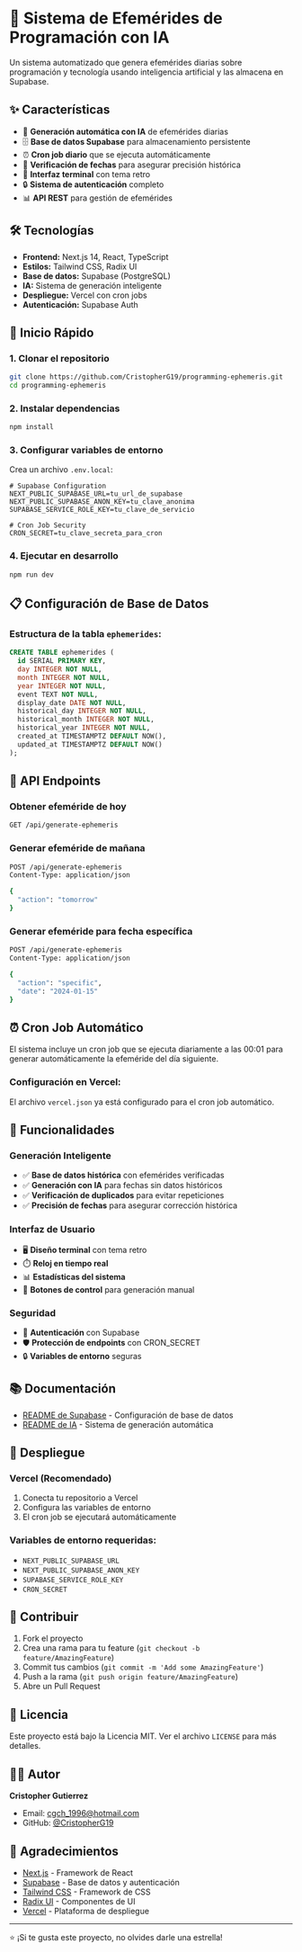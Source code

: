 # 🚀 Sistema de Efemérides de Programación con IA

Un sistema automatizado que genera efemérides diarias sobre programación y tecnología usando inteligencia artificial y las almacena en Supabase.

## ✨ Características

- 🤖 **Generación automática con IA** de efemérides diarias
- 🗄️ **Base de datos Supabase** para almacenamiento persistente
- ⏰ **Cron job diario** que se ejecuta automáticamente
- 📅 **Verificación de fechas** para asegurar precisión histórica
- 🎨 **Interfaz terminal** con tema retro
- 🔒 **Sistema de autenticación** completo
- 📊 **API REST** para gestión de efemérides

## 🛠️ Tecnologías

- **Frontend:** Next.js 14, React, TypeScript
- **Estilos:** Tailwind CSS, Radix UI
- **Base de datos:** Supabase (PostgreSQL)
- **IA:** Sistema de generación inteligente
- **Despliegue:** Vercel con cron jobs
- **Autenticación:** Supabase Auth

## 🚀 Inicio Rápido

### 1. Clonar el repositorio
```bash
git clone https://github.com/CristopherG19/programming-ephemeris.git
cd programming-ephemeris
```

### 2. Instalar dependencias
```bash
npm install
```

### 3. Configurar variables de entorno
Crea un archivo `.env.local`:
```env
# Supabase Configuration
NEXT_PUBLIC_SUPABASE_URL=tu_url_de_supabase
NEXT_PUBLIC_SUPABASE_ANON_KEY=tu_clave_anonima
SUPABASE_SERVICE_ROLE_KEY=tu_clave_de_servicio

# Cron Job Security
CRON_SECRET=tu_clave_secreta_para_cron
```

### 4. Ejecutar en desarrollo
```bash
npm run dev
```

## 📋 Configuración de Base de Datos

### Estructura de la tabla `ephemerides`:
```sql
CREATE TABLE ephemerides (
  id SERIAL PRIMARY KEY,
  day INTEGER NOT NULL,
  month INTEGER NOT NULL,
  year INTEGER NOT NULL,
  event TEXT NOT NULL,
  display_date DATE NOT NULL,
  historical_day INTEGER NOT NULL,
  historical_month INTEGER NOT NULL,
  historical_year INTEGER NOT NULL,
  created_at TIMESTAMPTZ DEFAULT NOW(),
  updated_at TIMESTAMPTZ DEFAULT NOW()
);
```

## 🔧 API Endpoints

### Obtener efeméride de hoy
```bash
GET /api/generate-ephemeris
```

### Generar efeméride de mañana
```bash
POST /api/generate-ephemeris
Content-Type: application/json

{
  "action": "tomorrow"
}
```

### Generar efeméride para fecha específica
```bash
POST /api/generate-ephemeris
Content-Type: application/json

{
  "action": "specific",
  "date": "2024-01-15"
}
```

## ⏰ Cron Job Automático

El sistema incluye un cron job que se ejecuta diariamente a las 00:01 para generar automáticamente la efeméride del día siguiente.

### Configuración en Vercel:
El archivo `vercel.json` ya está configurado para el cron job automático.

## 🎯 Funcionalidades

### Generación Inteligente
- ✅ **Base de datos histórica** con efemérides verificadas
- ✅ **Generación con IA** para fechas sin datos históricos
- ✅ **Verificación de duplicados** para evitar repeticiones
- ✅ **Precisión de fechas** para asegurar corrección histórica

### Interfaz de Usuario
- 🖥️ **Diseño terminal** con tema retro
- ⏱️ **Reloj en tiempo real**
- 📊 **Estadísticas del sistema**
- 🔄 **Botones de control** para generación manual

### Seguridad
- 🔐 **Autenticación** con Supabase
- 🛡️ **Protección de endpoints** con CRON_SECRET
- 🔒 **Variables de entorno** seguras

## 📚 Documentación

- [README de Supabase](README-SUPABASE.md) - Configuración de base de datos
- [README de IA](README-AI-EPHEMERIS.md) - Sistema de generación automática

## 🚀 Despliegue

### Vercel (Recomendado)
1. Conecta tu repositorio a Vercel
2. Configura las variables de entorno
3. El cron job se ejecutará automáticamente

### Variables de entorno requeridas:
- `NEXT_PUBLIC_SUPABASE_URL`
- `NEXT_PUBLIC_SUPABASE_ANON_KEY`
- `SUPABASE_SERVICE_ROLE_KEY`
- `CRON_SECRET`

## 🤝 Contribuir

1. Fork el proyecto
2. Crea una rama para tu feature (`git checkout -b feature/AmazingFeature`)
3. Commit tus cambios (`git commit -m 'Add some AmazingFeature'`)
4. Push a la rama (`git push origin feature/AmazingFeature`)
5. Abre un Pull Request

## 📄 Licencia

Este proyecto está bajo la Licencia MIT. Ver el archivo `LICENSE` para más detalles.

## 👨‍💻 Autor

**Cristopher Gutierrez**
- Email: [cgch_1996@hotmail.com](mailto:cgch_1996@hotmail.com)
- GitHub: [@CristopherG19](https://github.com/CristopherG19)

## 🙏 Agradecimientos

- [Next.js](https://nextjs.org/) - Framework de React
- [Supabase](https://supabase.com/) - Base de datos y autenticación
- [Tailwind CSS](https://tailwindcss.com/) - Framework de CSS
- [Radix UI](https://www.radix-ui.com/) - Componentes de UI
- [Vercel](https://vercel.com/) - Plataforma de despliegue

---

⭐ ¡Si te gusta este proyecto, no olvides darle una estrella!

